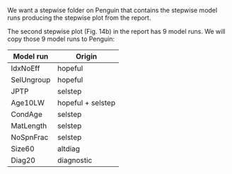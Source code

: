We want a stepwise folder on Penguin that contains the stepwise model runs
producing the stepwise plot from the report.

The second stepwise plot (Fig. 14b) in the report has 9 model runs. We will copy
those 9 model runs to Penguin:

Model run  | Origin
---------- | -----------------
IdxNoEff   | hopeful
SelUngroup | hopeful
JPTP       | selstep
Age10LW    | hopeful + selstep
CondAge    | selstep
MatLength  | selstep
NoSpnFrac  | selstep
Size60     | altdiag
Diag20     | diagnostic
